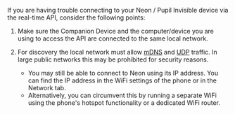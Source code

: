 If you are having trouble connecting to your Neon / Pupil Invisible device via the real-time API, consider the following points:

1. Make sure the Companion Device and the computer/device you are using to access the API are connected to the same local network.

2. For discovery the local network must allow [mDNS](<https://en.wikipedia.org/wiki/Multicast_DNS#:~:text=Multicast%20DNS%20(mDNS)%20is%20a,Domain%20Name%20System%20(DNS).>) and [UDP](https://en.wikipedia.org/wiki/User_Datagram_Protocol) traffic. In large public networks this may be prohibited for security reasons.
    - You may still be able to connect to Neon using its IP address. You can find the IP address in the WiFi settings of the phone or in the Network tab.
    - Alternatively, you can circumvent this by running a separate WiFi using the phone's hotspot functionality or a dedicated WiFi router.
